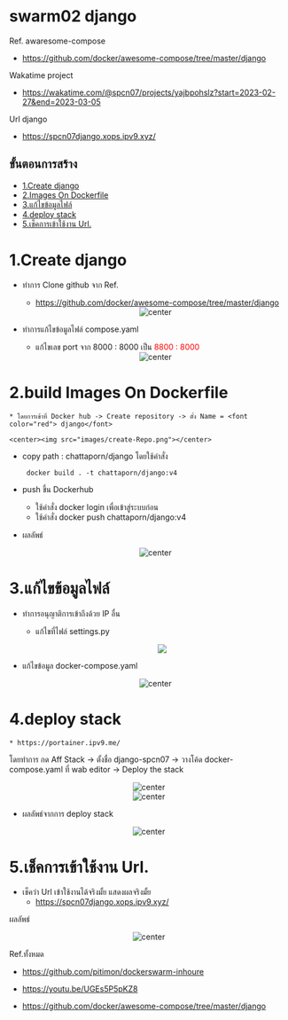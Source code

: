 # swarm02 django
Ref. awaresome-compose
    
- https://github.com/docker/awesome-compose/tree/master/django

Wakatime project
- https://wakatime.com/@spcn07/projects/yajbpohslz?start=2023-02-27&end=2023-03-05

Url django
- https://spcn07django.xops.ipv9.xyz/


## ขั้นตอนการสร้าง
 - [1.Create django](#1create-django)
 - [2.Images On Dockerfile](#2build-images-on-dockerfile)
 - [3.แก้ไขข้อมูลไฟล์](#3แก้ไขข้อมูลไฟล์)
 - [4.deploy stack](#4-deploy-stack)
 - [5.เช็คการเข้าใช้งาน Url.](#5เช็คการเข้าใช้งาน-url)


 # **1.Create django**
- ทำการ Clone github จาก Ref.
    * https://github.com/docker/awesome-compose/tree/master/django

    <center><img src="images/django-ct.png" alt="center"></center>

- ทำการแก้ไขข้อมูลไฟล์ compose.yaml
    * แก้ไขเลข port จาก 8000 : 8000 เป็น 
  <font color="red"> 8800 : 8000 </font>
  <center><img src="images/com-django.png" alt="center"></center>

# **2.build Images On Dockerfile**
    * โดยการเข้าที่ Docker hub -> Create repository -> ตั้ง Name = <font color="red"> django</font>

    <center><img src="images/create-Repo.png"></center>

 * copy path : chattaporn/django
โดยใช้คำสั่ง
     
        docker build . -t chattaporn/django:v4

 * push ขึ้น Dockerhub
    * ใช้คำสั่ง docker login เพื่อเข้าสู่ระบบก่อน
    * ใช้คำสั่ง docker push chattaporn/django:v4

 * ผลลัพธ์

    <center><img src="images/Dochub-django.png" alt="center"></center>

# **3.แก้ไขข้อมูลไฟล์**

- ทำการอนุญาติการเข้าถึงด้วย IP อื่น
  * แก้ไขที่ไฟล์ settings.py 

    <center><img src="images/ip.png"></center>

- แก้ไขข้อมูล docker-compose.yaml

    <center><img src="images/django-set.png"alt="center" ></center>

# **4.deploy stack**

    * https://portainer.ipv9.me/

โดยทำการ กด Aff Stack -> ตั้งชื่อ django-spcn07 -> วางโค้ด docker- compose.yaml ที่ wab editor -> Deploy the stack

<center><img src="images/stc-dj.png" alt="center"></center>

<center><img src="images/detail.png" alt="center"></center>
 
 - ผลลัพธ์จากการ deploy stack

<center><img src="images/list-st.png" alt="center"></center>

# **5.เช็คการเข้าใช้งาน Url.**

- เช็คว่า Url เข้าใช้งานได้จริงมั้ย แสดงผลจริงมั้ย
    * https://spcn07django.xops.ipv9.xyz/

ผลลัพธ์

<center><img src="images/End.png" alt="center"></center>

Ref.ทั้งหมด
    
* https://github.com/pitimon/dockerswarm-inhoure
    
* https://youtu.be/UGEs5P5pKZ8
    
 * https://github.com/docker/awesome-compose/tree/master/django